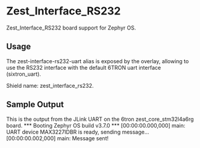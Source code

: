 # Zest_Interface_RS232

Zest_Interface_RS232 board support for Zephyr OS.

## Usage
The zest-interface-rs232-uart alias is exposed by the overlay, allowing to use the RS232 interface with the default 6TRON uart interface (sixtron_uart).

Shield name: zest_interface_rs232.

## Sample Output 
This is the output from the JLink UART on the 6tron zest_core_stm32l4a6rg board.
*** Booting Zephyr OS build v3.7.0 ***
[00:00:00.000,000] <inf> main: UART device MAX3227IDBR is ready, sending message...
[00:00:00.002,000] <inf> main: Message sent!
